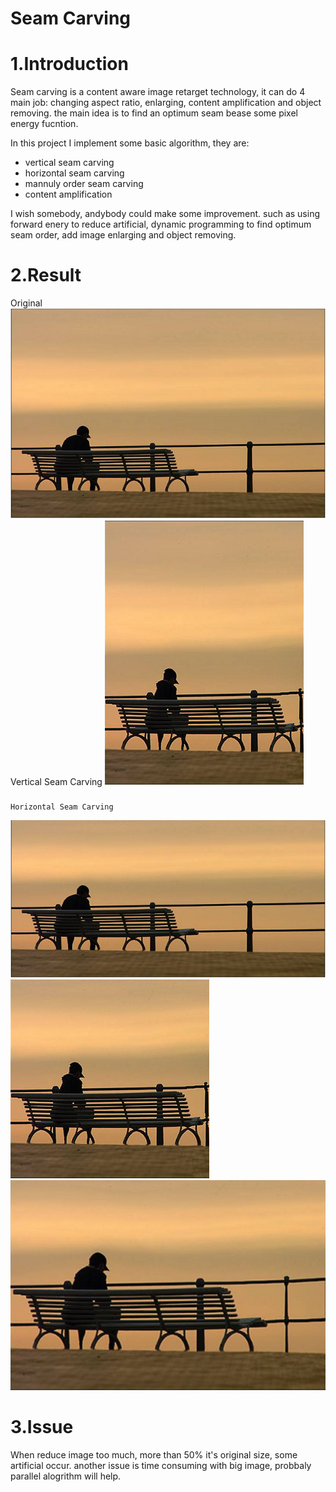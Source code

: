 Seam Carving
============
1.Introduction
==========================================================================================================================
Seam carving is a content aware image retarget technology, it can do 4 main job: changing aspect ratio, enlarging, content
amplification and object removing. the main idea is to find an optimum seam bease some pixel energy fucntion.

In this project I implement some basic algorithm, they are:
* vertical seam carving
* horizontal seam carving
* mannuly order seam carving
* content amplification
  
I wish somebody, andybody could make some improvement. such as using forward enery to reduce artificial, dynamic programming
to find optimum seam order, add image enlarging and object removing.

2.Result
==========================================================================================================================
 Original <br>
![ Original ](https://github.com/tpys/seam-carving/raw/master/bench.png)
 <br>  Vertical Seam Carving
![Vertical Seam Carving](https://github.com/tpys/seam-carving/raw/master/-v.png)
###
    Horizontal Seam Carving
![Horizontal Seam Carving](https://github.com/tpys/seam-carving/raw/master/-h.png)
![Mannuly Order Seam Carving](https://github.com/tpys/seam-carving/raw/master/-b.png)
![Content Amplification](https://github.com/tpys/seam-carving/raw/master/-a.png)

3.Issue
==========================================================================================================================
When reduce image too much, more than 50% it's original size, some artificial occur. 
another issue is time consuming with big image, probbaly parallel alogrithm will help.
